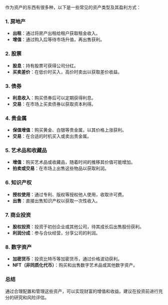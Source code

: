 作为资产的东西有很多种，以下是一些常见的资产类型及其盈利方式：

### 1. **房地产**
   - **出租**：通过将房产出租给租户获取租金收入。
   - **增值**：通过购入后等待市场升值，再出售获利。

### 2. **股票**
   - **股息**：持有股票可获得公司分红。
   - **买卖差价**：在低价时买入，高价时卖出以获取差价收益。

### 3. **债券**
   - **利息收入**：购买债券后可以定期获得利息。
   - **交易**：在市场上买卖债券以获取资本利得。

### 4. **贵金属**
   - **保值增值**：购买黄金、白银等贵金属，以其价格上涨获利。
   - **交易**：在合适的时机买入或卖出贵金属。

### 5. **艺术品和收藏品**
   - **增值**：购买艺术品或收藏品，随着时间的推移其价值可能增加。
   - **拍卖或交易**：在市场上出售这些物品以获取利润。

### 6. **知识产权**
   - **授权使用**：通过专利、版权等授权他人使用，收取许可费。
   - **出售**：直接出售知识产权以获取一次性收入。

### 7. **商业投资**
   - **股权投资**：投资于初创企业或其他公司，待其成长后出售股份获利。
   - **利润分成**：参与合伙经营，分享公司的利润。

### 8. **数字资产**
   - **加密货币**：投资比特币等加密货币，通过价格波动获利。
   - **NFT（非同质化代币）**：购买和出售数字艺术品或其他数字资产。

### 总结
通过合理配置和管理这些资产，可以实现财富的增值和收益。建议在投资前进行充分的研究和风险评估。